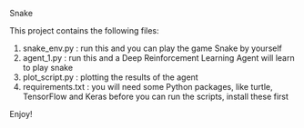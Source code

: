 Snake

This project contains the following files:
1. snake_env.py : run this and you can play the game Snake by yourself
2. agent_1.py : run this and a Deep Reinforcement Learning Agent will learn to play snake
3. plot_script.py : plotting the results of the agent
4. requirements.txt : you will need some Python packages, like turtle, TensorFlow and Keras before you can run the scripts, install these first

Enjoy!
